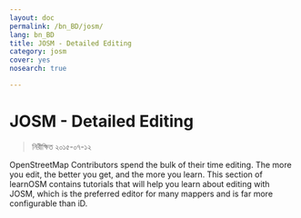 ```yaml
---
layout: doc
permalink: /bn_BD/josm/
lang: bn_BD
title: JOSM - Detailed Editing
category: josm
cover: yes
nosearch: true

---
```


JOSM - Detailed Editing
================

>নিরীক্ষিত ২০১৫-০৭-১২  

OpenStreetMap Contributors spend the bulk of their time editing. The more you
edit, the better you get, and the more you learn. This section of learnOSM
contains tutorials that will help you learn about editing with JOSM, which is the preferred editor for many mappers and is far more configurable than iD.